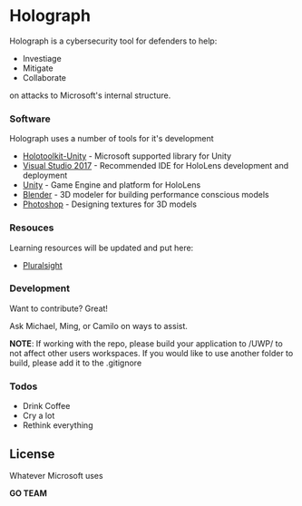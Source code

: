
# Holograph


Holograph is a cybersecurity tool for defenders to help:

  - Investiage
  - Mitigate
  - Collaborate

on attacks to Microsoft's internal structure.

### Software

Holograph uses a number of tools for it's development

* [Holotoolkit-Unity] - Microsoft supported library for Unity
* [Visual Studio 2017] - Recommended IDE for HoloLens development and deployment
* [Unity] - Game Engine and platform for HoloLens
* [Blender] - 3D modeler for building performance conscious models
* [Photoshop] - Designing textures for 3D models


### Resouces

Learning resources will be updated and put here:

* [Pluralsight]



### Development

Want to contribute? Great!

Ask Michael, Ming, or Camilo on ways to assist.

**NOTE**: If working with the repo, please build your application to /UWP/ to not affect other users workspaces. If you would like to use another folder to build, please add it to the .gitignore

### Todos

 - Drink Coffee
 - Cry a lot
 - Rethink everything

License
----

Whatever Microsoft uses


**GO TEAM**

[//]: # (These are reference links used in the body of this note and get stripped out when the markdown processor does its job. There is no need to format nicely because it shouldn't be seen. Thanks SO - http://stackoverflow.com/questions/4823468/store-comments-in-markdown-syntax)


   [Pluralsight]: <https://pluralsight.com>
   [Holotoolkit-Unity]: <https://github.com/Microsoft/HoloToolkit-Unity>
   [Visual Studio 2017]: <https://www.visualstudio.com/vs/>
   [Unity]: <https://unity3d.com/>
   [Blender]: <https://www.blender.org/>
   [Photoshop]: http://www.adobe.com/products/photoshop.html>



